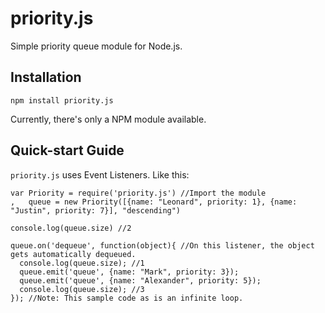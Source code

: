 # priority.js

Simple priority queue module for Node.js.

## Installation

    npm install priority.js

Currently, there's only a NPM module available.

## Quick-start Guide

`priority.js` uses Event Listeners. Like this:

    var Priority = require('priority.js') //Import the module
    ,   queue = new Priority([{name: "Leonard", priority: 1}, {name: "Justin", priority: 7}], "descending")
    
    console.log(queue.size) //2
    
    queue.on('dequeue', function(object){ //On this listener, the object gets automatically dequeued.
      console.log(queue.size); //1
      queue.emit('queue', {name: "Mark", priority: 3});
      queue.emit('queue', {name: "Alexander", priority: 5});
      console.log(queue.size); //3
    }); //Note: This sample code as is an infinite loop.
